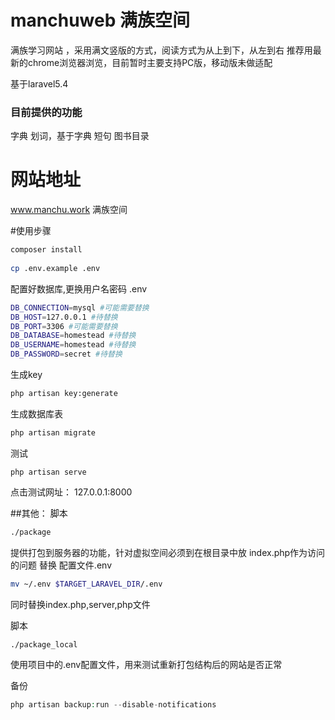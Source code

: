 # manchuweb 满族空间 ️
满族学习网站 ，采用满文竖版的方式，阅读方式为从上到下，从左到右
推荐用最新的chrome浏览器浏览，目前暂时主要支持PC版，移动版未做适配

基于laravel5.4

### 目前提供的功能
字典
划词，基于字典
短句
图书目录

# 网站地址
www.manchu.work 满族空间

#使用步骤
```bash
composer install
 
cp .env.example .env 


```

配置好数据库,更换用户名密码 .env
```bash
DB_CONNECTION=mysql #可能需要替换
DB_HOST=127.0.0.1 #待替换
DB_PORT=3306 #可能需要替换
DB_DATABASE=homestead #待替换
DB_USERNAME=homestead #待替换
DB_PASSWORD=secret #待替换
```

生成key
```bash
php artisan key:generate
```


生成数据库表
```bash
php artisan migrate
```
测试
```
php artisan serve
```

点击测试网址： 
127.0.0.1:8000

##其他：
脚本
```bash
./package
```
提供打包到服务器的功能，针对虚拟空间必须到在根目录中放 index.php作为访问的问题
替换 配置文件.env
```bash
mv ~/.env $TARGET_LARAVEL_DIR/.env

```
同时替换index.php,server,php文件

脚本
```bash
./package_local
```
使用项目中的.env配置文件，用来测试重新打包结构后的网站是否正常

备份
```php
php artisan backup:run --disable-notifications
```
